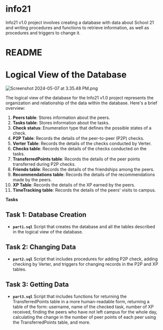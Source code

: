 # info21
Info21 v1.0 project involves creating a database with data about School 21 and writing procedures and functions to retrieve information, as well as procedures and triggers to change it.
# README

# **Logical View of the Database**

![Screenshot 2024-05-07 at 3.35.48 PM.png](/Users/whirlpoo/project21/info21/img/Screenshot_2024-05-07_at_3.35.48_PM.png)

The logical view of the database for the Info21 v1.0 project represents the organization and relationship of the data within the database. Here's a brief overview:

1. **Peers table**: Stores information about the peers.
2. **Tasks table**: Stores information about the tasks.
3. **Check status**: Enumeration type that defines the possible states of a check.
4. **P2P Table**: Records the details of the peer-to-peer (P2P) checks.
5. **Verter Table**: Records the details of the checks conducted by Verter.
6. **Checks table**: Records the details of the checks conducted on the tasks.
7. **TransferredPoints table**: Records the details of the peer points transferred during P2P checks.
8. **Friends table**: Records the details of the friendships among the peers.
9. **Recommendations table**: Records the details of the recommendations made by the peers.
10. **XP Table**: Records the details of the XP earned by the peers.
11. **TimeTracking table**: Records the details of the peers' visits to campus.

**Tasks**

## **Task 1: Database Creation**

- **`part1.sql`** Script that creates the database and all the tables described in the logical view of the database.

## **Task 2: Changing Data**

- **`part2.sql`** Script that includes procedures for adding P2P check, adding checking by Verter, and triggers for changing records in the P2P and XP tables.

## **Task 3: Getting Data**

- **`part3.sql`** Script that includes functions for returning the TransferredPoints table in a more human-readable form, returning a table of the form: username, name of the checked task, number of XP received, finding the peers who have not left campus for the whole day, calculating the change in the number of peer points of each peer using the TransferredPoints table, and more.
